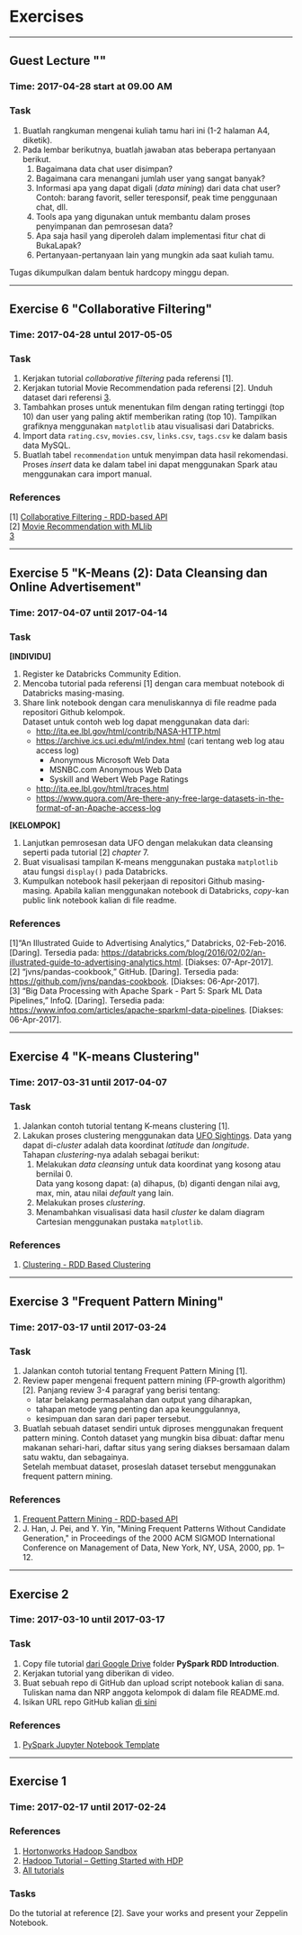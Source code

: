 # Exercises
---
## Guest Lecture ""
### Time: 2017-04-28 start at 09.00 AM
### Task
1. Buatlah rangkuman mengenai kuliah tamu hari ini (1-2 halaman A4, diketik).
2. Pada lembar berikutnya, buatlah jawaban atas beberapa pertanyaan berikut.
   1. Bagaimana data chat user disimpan?
   2. Bagaimana cara menangani jumlah user yang sangat banyak?
   3. Informasi apa yang dapat digali (*data mining*) dari data chat user? Contoh: barang favorit, seller teresponsif, peak time penggunaan chat, dll.
   4. Tools apa yang digunakan untuk membantu dalam proses penyimpanan dan pemrosesan data?
   5. Apa saja hasil yang diperoleh dalam implementasi fitur chat di BukaLapak?
   6. Pertanyaan-pertanyaan lain yang mungkin ada saat kuliah tamu.  

Tugas dikumpulkan dalam bentuk hardcopy minggu depan.

---
## Exercise 6 "Collaborative Filtering"
### Time: 2017-04-28 untul 2017-05-05
### Task
1. Kerjakan tutorial *collaborative filtering* pada referensi [1].
2. Kerjakan tutorial Movie Recommendation pada referensi [2]. Unduh dataset dari referensi [3]().
3. Tambahkan proses untuk menentukan film dengan rating tertinggi (top 10) dan user yang paling aktif memberikan rating (top 10). Tampilkan grafiknya menggunakan `matplotlib` atau visualisasi dari Databricks.
4. Import data `rating.csv`, `movies.csv`, `links.csv`, `tags.csv` ke dalam basis data MySQL.
5. Buatlah tabel `recommendation` untuk menyimpan data hasil rekomendasi. Proses *insert* data ke dalam tabel ini dapat menggunakan Spark atau menggunakan cara import manual.

### References
[1] [Collaborative Filtering - RDD-based API](https://spark.apache.org/docs/2.1.0/mllib-collaborative-filtering.html)  
[2] [Movie Recommendation with MLlib](https://databricks-training.s3.amazonaws.com/movie-recommendation-with-mllib.html)  
[3]()

---
## Exercise 5 "K-Means (2): Data Cleansing dan Online Advertisement"
### Time: 2017-04-07 until 2017-04-14
### Task
**[INDIVIDU]**
1. Register ke Databricks Community Edition.
2. Mencoba tutorial pada referensi [1] dengan cara membuat notebook di Databricks masing-masing.
3. Share link notebook dengan cara menuliskannya di file readme pada repositori Github kelompok.  
Dataset untuk contoh web log dapat menggunakan data dari:
    * http://ita.ee.lbl.gov/html/contrib/NASA-HTTP.html
    * https://archive.ics.uci.edu/ml/index.html (cari tentang web log atau access log)
        * Anonymous Microsoft Web Data
        * MSNBC.com Anonymous Web Data
        * Syskill and Webert Web Page Ratings
    * http://ita.ee.lbl.gov/html/traces.html
    * https://www.quora.com/Are-there-any-free-large-datasets-in-the-format-of-an-Apache-access-log

**[KELOMPOK]**
1. Lanjutkan pemrosesan data UFO dengan melakukan data cleansing seperti pada tutorial [2] *chapter* 7.
2. Buat visualisasi tampilan K-means menggunakan pustaka `matplotlib` atau fungsi `display()` pada Databricks.
3. Kumpulkan notebook hasil pekerjaan di repositori Github masing-masing. Apabila kalian menggunakan notebook di Databricks, *copy*-kan public link notebook kalian di file readme.

### References
[1]“An Illustrated Guide to Advertising Analytics,” Databricks, 02-Feb-2016. [Daring]. Tersedia pada: https://databricks.com/blog/2016/02/02/an-illustrated-guide-to-advertising-analytics.html. [Diakses: 07-Apr-2017].  
[2] “jvns/pandas-cookbook,” GitHub. [Daring]. Tersedia pada: https://github.com/jvns/pandas-cookbook. [Diakses: 06-Apr-2017].  
[3] “Big Data Processing with Apache Spark - Part 5: Spark ML Data Pipelines,” InfoQ.   [Daring]. Tersedia pada: https://www.infoq.com/articles/apache-sparkml-data-pipelines. [Diakses: 06-Apr-2017].  


---
## Exercise 4 "K-means Clustering"
### Time: 2017-03-31 until 2017-04-07
### Task
1. Jalankan contoh tutorial tentang K-means clustering [1].
2. Lakukan proses clustering menggunakan data [UFO Sightings](https://www.kaggle.com/NUFORC/ufo-sightings). Data yang dapat di-*cluster*  adalah data koordinat *latitude* dan *longitude*.  
Tahapan *clustering*-nya adalah sebagai berikut:  
    1. Melakukan *data cleansing* untuk data koordinat yang kosong atau bernilai 0.   
    Data yang kosong dapat: (a) dihapus, (b) diganti dengan nilai avg, max, min, atau nilai *default* yang lain.
    2. Melakukan proses *clustering*.
    3. Menambahkan visualisasi data hasil *cluster* ke dalam diagram Cartesian menggunakan pustaka `matplotlib`.

### References
1. [Clustering - RDD Based Clustering](https://spark.apache.org/docs/latest/mllib-clustering.html#k-means)

---
## Exercise 3 "Frequent Pattern Mining"
### Time: 2017-03-17 until 2017-03-24
### Task
1. Jalankan contoh tutorial tentang Frequent Pattern Mining [1].
2. Review paper mengenai frequent pattern mining (FP-growth algorithm) [2]. Panjang review 3-4 paragraf yang berisi tentang: 
    * latar belakang permasalahan dan output yang diharapkan,
    * tahapan metode yang penting dan apa keunggulannya,
    * kesimpuan dan saran dari paper tersebut.
3. Buatlah sebuah dataset sendiri untuk diproses menggunakan frequent pattern mining. Contoh dataset yang mungkin bisa dibuat: daftar menu makanan sehari-hari, daftar situs yang sering diakses bersamaan dalam satu waktu, dan sebagainya.  
Setelah membuat dataset, proseslah dataset tersebut menggunakan frequent pattern mining.

### References
1. [Frequent Pattern Mining - RDD-based API](https://spark.apache.org/docs/latest/mllib-frequent-pattern-mining.html)
2. J. Han, J. Pei, and Y. Yin, "Mining Frequent Patterns Without Candidate Generation," in Proceedings of the 2000 ACM SIGMOD International Conference on Management of Data, New York, NY, USA, 2000, pp. 1–12.

---
## Exercise 2
### Time: 2017-03-10 until 2017-03-17
### Task
1. Copy file tutorial [dari Google Drive](https://drive.google.com/open?id=0BwYyoQqEZfB_dU5aQWlWZUljYUU) folder **PySpark RDD Introduction**.
2. Kerjakan tutorial yang diberikan di video.
3. Buat sebuah repo di GitHub dan upload script notebook kalian di sana. Tuliskan nama dan NRP anggota kelompok di dalam file README.md.
4. Isikan URL repo GitHub kalian [di sini](https://docs.google.com/spreadsheets/d/1fMqlLKCxggr2B88oSVJWl4QOLium2t6QzE0vQ-RURww/edit?usp=sharing)

### References
1. [PySpark Jupyter Notebook Template](https://github.com/munif/big-data-course/blob/master/notebook/PySpark%20Jupyter%20Notebook%20Template.ipynb)

---
## Exercise 1
### Time: 2017-02-17 until 2017-02-24
### References
1. [Hortonworks Hadoop Sandbox](http://hortonworks.com/products/sandbox/)  
2. [Hadoop Tutorial – Getting Started with HDP](http://hortonworks.com/hadoop-tutorial/hello-world-an-introduction-to-hadoop-hcatalog-hive-and-pig/)  
3. [All tutorials](http://hortonworks.com/tutorials/)  

### Tasks
Do the tutorial at reference [2]. Save your works and present your Zeppelin Notebook.
